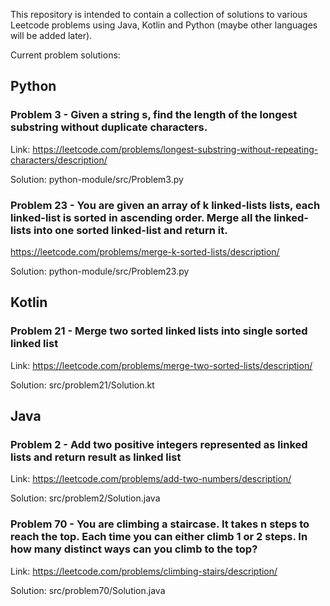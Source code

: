 This repository is intended to contain a collection of solutions to various
Leetcode problems using Java, Kotlin and Python (maybe other languages will
be added later).  

Current problem solutions:

## Python  
### Problem 3 - Given a string s, find the length of the longest substring without duplicate characters.

Link: https://leetcode.com/problems/longest-substring-without-repeating-characters/description/

Solution: python-module/src/Problem3.py

### Problem 23 - You are given an array of k linked-lists lists, each linked-list is sorted in ascending order.  Merge all the linked-lists into one sorted linked-list and return it.

https://leetcode.com/problems/merge-k-sorted-lists/description/

Solution: python-module/src/Problem23.py

## Kotlin
### Problem 21 - Merge two sorted linked lists into single sorted linked list

Link: https://leetcode.com/problems/merge-two-sorted-lists/description/

Solution: src/problem21/Solution.kt

## Java
### Problem 2 - Add two positive integers represented as linked lists and return result as linked list

Link: https://leetcode.com/problems/add-two-numbers/description/

Solution: src/problem2/Solution.java

### Problem 70 - You are climbing a staircase. It takes n steps to reach the top.  Each time you can either climb 1 or 2 steps. In how many distinct ways can you climb to the top?

Link: https://leetcode.com/problems/climbing-stairs/description/

Solution: src/problem70/Solution.java

